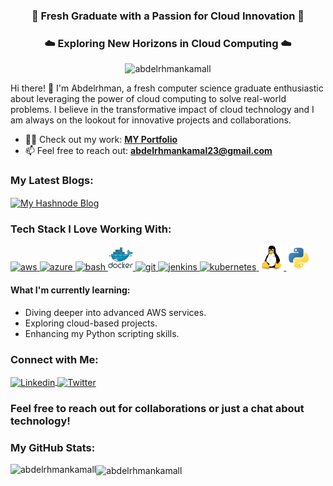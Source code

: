 <h3 align="center">🌟 Fresh Graduate with a Passion for Cloud Innovation 🌟</h3>
<h3 align="center">☁️ Exploring New Horizons in Cloud Computing ☁️</h3>

<p align="center">
    <img src="https://komarev.com/ghpvc/?username=abdelrhmankamall&label=Profile%20views&color=0e75b6&style=flat" alt="abdelrhmankamall" />
</p>

Hi there! 👋 I'm Abdelrhman, a fresh computer science graduate enthusiastic about leveraging the power of cloud computing to solve real-world problems. I believe in the transformative impact of cloud technology and I am always on the lookout for innovative projects and collaborations.

- 👨‍💻 Check out my work: **[MY Portfolio](https://www.qrcodechimp.com/page/abdelrhmankamal?v=chk1680390449)**
- 📫 Feel free to reach out: **abdelrhmankamal23@gmail.com**

### My Latest Blogs:
<p align="left">
    <a href="https://hashnode.com/@abdelrhmankamal" target="blank">
        <img align="center" src="https://cdn.hashnode.com/res/hashnode/image/upload/v1611902473383/CDyAuTy75.png?auto=compress" alt="My Hashnode Blog" height="40" width="40" />
    </a>
</p>

### Tech Stack I Love Working With:
<p align="left"><a href="https://aws.amazon.com" target="_blank" rel="noreferrer"> <img src="https://upload.wikimedia.org/wikipedia/commons/5/5c/AWS_Simple_Icons_AWS_Cloud.svg" alt="aws" width="40" height="40"/> </a> <a href="https://azure.microsoft.com/en-in/" target="_blank" rel="noreferrer"> <img src="https://www.vectorlogo.zone/logos/microsoft_azure/microsoft_azure-icon.svg" alt="azure" width="40" height="40"/> </a> <a href="https://www.gnu.org/software/bash/" target="_blank" rel="noreferrer"> <img src="https://bashlogo.com/img/symbol/png/full_colored_light.png" alt="bash" width="40" height="40"/> </a> <a href="https://www.docker.com/" target="_blank" rel="noreferrer"> <img src="https://raw.githubusercontent.com/devicons/devicon/master/icons/docker/docker-original-wordmark.svg" alt="docker" width="40" height="40"/> </a> <a href="https://git-scm.com/" target="_blank" rel="noreferrer"> <img src="https://www.vectorlogo.zone/logos/git-scm/git-scm-icon.svg" alt="git" width="40" height="40"/> </a> <a href="https://www.jenkins.io" target="_blank" rel="noreferrer"> <img src="https://www.vectorlogo.zone/logos/jenkins/jenkins-icon.svg" alt="jenkins" width="40" height="40"/> </a> <a href="https://kubernetes.io" target="_blank" rel="noreferrer"> <img src="https://www.vectorlogo.zone/logos/kubernetes/kubernetes-icon.svg" alt="kubernetes" width="40" height="40"/> </a> <a href="https://www.linux.org/" target="_blank" rel="noreferrer"> <img src="https://raw.githubusercontent.com/devicons/devicon/master/icons/linux/linux-original.svg" alt="linux" width="40" height="40"/> </a> <a href="https://www.python.org" target="_blank" rel="noreferrer"> <img src="https://raw.githubusercontent.com/devicons/devicon/master/icons/python/python-original.svg" alt="python" width="40" height="40"/> </a></p>

#### What I'm currently learning:
- Diving deeper into advanced AWS services.
- Exploring cloud-based projects.
- Enhancing my Python scripting skills.

### Connect with Me:
<p align="left">
    <a href="https://www.linkedin.com/in/abdelrhmankamal/" target="blank">
        <img align="center" src="https://static-00.iconduck.com/assets.00/linkedin-original-icon-512x512-myo6evy9.png" alt="Linkedin" height="40" width="40" />
    </a>
    <a href="https://twitter.com/Abdelrhmnkamal_" target="blank">
        <img align="center" src="https://static-00.iconduck.com/assets.00/twitter-icon-512x512-4fueuaa6.png" alt="Twitter" height="40" width="40" />
    </a>
</p>

### Feel free to reach out for collaborations or just a chat about technology!

### My GitHub Stats:
<p>
    <img align="left" src="https://github-readme-stats.vercel.app/api/top-langs?username=abdelrhmankamall&show_icons=true&locale=en&layout=compact" alt="abdelrhmankamall" />
    <img align="center" src="https://github-readme-stats.vercel.app/api?username=abdelrhmankamall&show_icons=true&locale=en" alt="abdelrhmankamall" />
</p>
